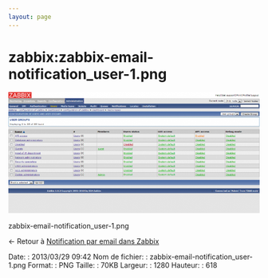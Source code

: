 ```yaml
---
layout: page
---
```


zabbix:zabbix-email-notification\_user-1.png
============================================

[![zabbix-email-notification\_user-1.png](../../assets/media/zabbix/zabbix-email-notification_user-1.png@cache=&w=900&h=434 "zabbix-email-notification_user-1.png")](../../assets/media/zabbix/zabbix-email-notification_user-1.png@cache= "Afficher le fichier original")

zabbix-email-notification\_user-1.png

← Retour à [Notification par email dans
Zabbix](../../zabbix/zabbix-email-notification.html "zabbix:zabbix-email-notification")

Date:
:   2013/03/29 09:42
Nom de fichier:
:   zabbix-email-notification\_user-1.png
Format:
:   PNG
Taille:
:   70KB
Largeur:
:   1280
Hauteur:
:   618

